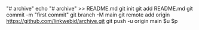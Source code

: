 "# archive" 
echo "# archive" >> README.md
git init
git add README.md
git commit -m "first commit"
git branch -M main
git remote add origin https://github.com/linkwebid/archive.git
git push -u origin main
$u
$p
